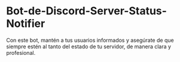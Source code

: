 # Bot-de-Discord-Server-Status-Notifier
Con este bot, mantén a tus usuarios informados y asegúrate de que siempre estén al tanto del estado de tu servidor, de manera clara y profesional.
